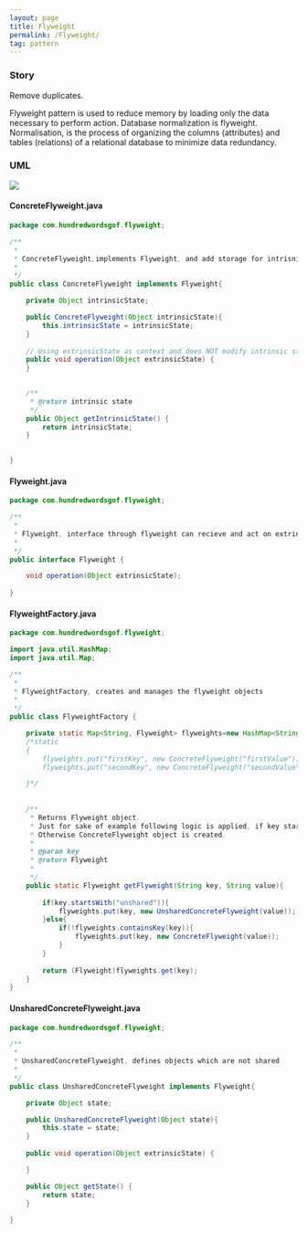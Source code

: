 ```yaml
---
layout: page
title: Flyweight
permalink: /Flyweight/
tag: pattern
---
```




### Story 

Remove duplicates.

Flyweight pattern is used to reduce memory by loading only the data necessary to perform action.
Database normalization is flyweight. Normalisation, is the process of organizing the columns (attributes) and tables (relations) of a relational database to minimize data redundancy.



### UML 
![]({{site.baseurl}}/assets/img/flyweight.png)

#### ConcreteFlyweight.java
```java 
package com.hundredwordsgof.flyweight;

/**
 * 
 * ConcreteFlyweight,implements Flyweight, and add storage for intrisnic state 
 *
 */
public class ConcreteFlyweight implements Flyweight{

	private Object intrinsicState;

	public ConcreteFlyweight(Object intrinsicState){
		this.intrinsicState = intrinsicState;
	}
	
	// Using extrinsicState as context and does NOT modify intrinsic state.
	public void operation(Object extrinsicState) {
	}

	
	/**
	 * @return intrinsic state
	 */
	public Object getIntrinsicState() {
		return intrinsicState;
	}

	
}
```

#### Flyweight.java
```java 
package com.hundredwordsgof.flyweight;

/**
 * 
 * Flyweight, interface through flyweight can recieve and act on extrinic state
 *
 */
public interface Flyweight {

	void operation(Object extrinsicState);
	
}
```

#### FlyweightFactory.java
```java 
package com.hundredwordsgof.flyweight;

import java.util.HashMap;
import java.util.Map;

/**
 * 
 * FlyweightFactory, creates and manages the flyweight objects
 *
 */
public class FlyweightFactory {

	private static Map<String, Flyweight> flyweights=new HashMap<String, Flyweight>();
	/*static
	{
		flyweights.put("firstKey", new ConcreteFlyweight("firstValue"));
		flyweights.put("secondKey", new ConcreteFlyweight("secondValue"));

	}*/
	
	
	/**
	 * Returns Flyweight object. 
	 * Just for sake of example following logic is applied, if key starts with phrase:unshared than UnsharedConcreteFlyweight object is created.
	 * Otherwise ConcreteFlyweight object is created.
	 * 
	 * @param key
	 * @return Flyweight
	 * 
	 */
	public static Flyweight getFlyweight(String key, String value){
		
		if(key.startsWith("unshared")){			
			flyweights.put(key, new UnsharedConcreteFlyweight(value));
		}else{		
			if(!flyweights.containsKey(key)){
				flyweights.put(key, new ConcreteFlyweight(value));				
			}						
		}
		
		return (Flyweight)flyweights.get(key);
	}
}
```

#### UnsharedConcreteFlyweight.java
```java 
package com.hundredwordsgof.flyweight;

/**
 * 
 * UnsharedConcreteFlyweight, defines objects which are not shared
 *
 */
public class UnsharedConcreteFlyweight implements Flyweight{

	private Object state;

	public UnsharedConcreteFlyweight(Object state){
		this.state = state;
	}
	
	public void operation(Object extrinsicState) {

	}

	public Object getState() {
		return state;
	}
	
}
```

